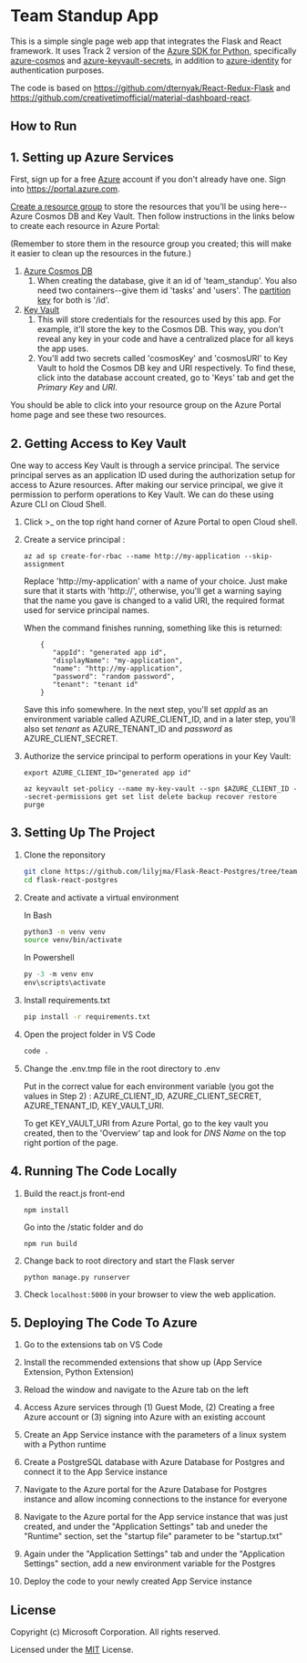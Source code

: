 # Team Standup App  

This is a simple single page web app that integrates the Flask and React framework. It uses Track 2 version of the [Azure SDK for Python](https://github.com/Azure/azure-sdk-for-python), specifically [azure-cosmos](https://github.com/Azure/azure-sdk-for-python/tree/master/sdk/cosmos/azure-cosmos) and [azure-keyvault-secrets](https://github.com/Azure/azure-sdk-for-python/tree/master/sdk/keyvault/azure-keyvault-secrets), in addition to [azure-identity](https://github.com/Azure/azure-sdk-for-python/tree/master/sdk/identity/azure-identity) for authentication purposes. 


The code is based on https://github.com/dternyak/React-Redux-Flask and https://github.com/creativetimofficial/material-dashboard-react.

## How to Run

## 1. Setting up Azure Services
First, sign up for a free [Azure](https://azure.microsoft.com/en-us/free/) account if you don't already have one. Sign into https://portal.azure.com.

[Create a resource group](https://github.com/lilyjma/azurethings/blob/master/createResourceGroup.md) to store the resources that you'll be using here--Azure Cosmos DB and Key Vault. Then follow instructions in the links below to create each resource in Azure Portal:

(Remember to store them in the resource group you created; this will make it easier to clean up the resources in the future.)

1. [Azure Cosmos DB](https://docs.microsoft.com/en-us/azure/cosmos-db/create-cosmosdb-resources-portal#create-an-azure-cosmos-db-account)
   1. When creating the database, give it an id of 'team_standup'. You also need two containers--give them id 'tasks' and 'users'. The [partition key](https://docs.microsoft.com/en-us/azure/cosmos-db/partitioning-overview#choose-partitionkey) for both is '/id'. 
2. [Key Vault](https://docs.microsoft.com/en-us/azure/key-vault/quick-create-portal#create-a-vault)
   1. This will store credentials for the resources used by this app. For example, it'll store the key to the Cosmos DB. This way, you don't reveal any key in your code and have a centralized place for all keys the app uses. 
   2. You'll add two secrets called 'cosmosKey' and 'cosmosURI' to Key Vault to hold the Cosmos DB key and URI respectively. To find these, click into the database account created, go to 'Keys' tab and get the *Primary Key* and *URI*. 

You should be able to click into your resource group on the Azure Portal home page and see these two resources.

## 2. Getting Access to Key Vault
One way to access Key Vault is through a service principal. The service principal serves as an application ID used during the authorization setup for access to Azure resources. After making our service principal, we give it permission to perform operations to Key Vault. We can do these using Azure CLI on Cloud Shell. 


1. Click >_ on the top right hand corner of Azure Portal to open Cloud shell. 

2. Create a service principal : 
    
    ```az ad sp create-for-rbac --name http://my-application --skip-assignment```

    Replace 'http://my-application' with a name of your choice. Just make sure that it starts with 'http://', otherwise, you'll get a warning saying that the name you gave is changed to a valid URI, the required format used for service principal names.

    When the command finishes running, something like this is returned: 
    ```
        {
           "appId": "generated app id",
           "displayName": "my-application",
           "name": "http://my-application",
           "password": "random password",
           "tenant": "tenant id"
        }
    ```

   Save this info somewhere. In the next step, you'll set *appId* as an environment variable called AZURE_CLIENT_ID, and in a later step, you'll also set *tenant* as AZURE_TENANT_ID and *password* as AZURE_CLIENT_SECRET. 

3. Authorize the service principal to perform operations in your Key Vault:

    ```
    export AZURE_CLIENT_ID="generated app id"
    ```

   ```
   az keyvault set-policy --name my-key-vault --spn $AZURE_CLIENT_ID --secret-permissions get set list delete backup recover restore purge
   ```
    

## 3. Setting Up The Project

1. Clone the reponsitory
   ```bash
   git clone https://github.com/lilyjma/Flask-React-Postgres/tree/team_standup_app_cosmos
   cd flask-react-postgres
   ```

2. Create and activate a virtual environment

   In Bash
   ```bash
   python3 -m venv venv
   source venv/bin/activate
   ```

   In Powershell
   ```Powershell
   py -3 -m venv env
   env\scripts\activate
   ```

3. Install requirements.txt
   ```bash
   pip install -r requirements.txt
   ```

4. Open the project folder in VS Code
   ```bash
   code .
   ```

5. Change the .env.tmp file in the root directory to .env
   
   Put in the correct value for each environment variable (you got the values in Step 2) : AZURE_CLIENT_ID, AZURE_CLIENT_SECRET, AZURE_TENANT_ID, KEY_VAULT_URI. 
   
    To get KEY_VAULT_URI from Azure Portal, go to the key vault you created, then to the 'Overview' tap and look for *DNS Name* on the top right portion of the page.

## 4. Running The Code Locally

1. Build the react.js front-end
   ```
   npm install
   ```
    Go into the /static folder and do

    ```
    npm run build
    ```

2. Change back to root directory and start the Flask server
   ```
   python manage.py runserver
   ```
3. Check ```localhost:5000``` in your browser to view the web application.

## 5. Deploying The Code To Azure

1. Go to the extensions tab on VS Code

2. Install the recommended extensions that show up (App Service Extension, Python Extension)

3. Reload the window and navigate to the Azure tab on the left

4. Access Azure services through (1) Guest Mode, (2) Creating a free Azure account or (3) signing into Azure with an existing account

5. Create an App Service instance with the parameters of a linux system with a Python runtime

6. Create a PostgreSQL database with Azure Database for Postgres and connect it to the App Service instance

7. Navigate to the Azure portal for the Azure Database for Postgres instance and allow incoming connections to the instance for everyone 

8. Navigate to the Azure portal for the App service instance that was just created, and under the "Application Settings" tab and uneder the "Runtime" section, set the "startup file" parameter to be "startup.txt"

9. Again under the "Application Settings" tab and under the "Application Settings" section, add a new environment variable for the Postgres 

10. Deploy the code to your newly created App Service instance

## License

Copyright (c) Microsoft Corporation. All rights reserved.

Licensed under the [MIT](LICENSE.txt) License.
